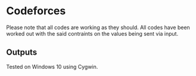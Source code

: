 # Codeforces

Please note that all codes are working as they should. All codes have been worked out with the said contraints on the values being sent via input.

## Outputs

Tested on Windows 10 using Cygwin.
